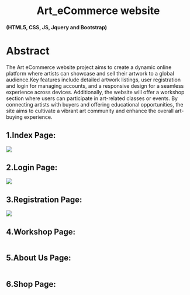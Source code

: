 <h1  style="text-align:center">  Art_eCommerce website</h1>
<h4>(HTML5, CSS, JS, Jquery and Bootstrap) </h4>
<h1>Abstract</h1>
<p> The Art eCommerce website project aims to create a dynamic online platform where artists can showcase and sell their artwork to a global audience.Key features include detailed artwork listings, user registration and login for managing accounts, and a responsive design for a seamless experience across devices. Additionally, the website will offer a workshop section where users can participate in art-related classes or events. By connecting artists with buyers and offering educational opportunities, the site aims to cultivate a vibrant art community and enhance the overall art-buying experience.
</p>
<h2>1.Index Page:</h2>
<img src="https://github.com/user-attachments/assets/66ea956a-4099-4c06-9ba3-3c4e8523ee68">
<h2>2.Login Page:</h2>
<img src="https://github.com/user-attachments/assets/88a2d2cb-e00f-40fb-bb7c-eafac8028b70">
<h2>3.Registration Page:</h2>
<img src="https://github.com/user-attachments/assets/de4d627e-4c4b-4a60-9025-31f1ceaa277c">
<h2>4.Workshop Page:</h2>
<img src="">
<h2>5.About Us Page:</h2>
<img src="">
<h2>6.Shop Page:</h2>
<img src="">
 
